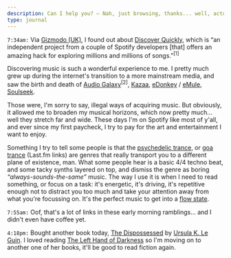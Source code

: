 ```yaml
---
description: Can I help you? — Nah, just browsing, thanks... well, actually, maybe you can help.
type: journal
---
```


`7:34am:` Via [Gizmodo (UK)](http://www.gizmodo.co.uk/2019/03/this-clever-hack-will-change-the-way-you-find-music-on-spotify/), I found out about [Discover Quickly](https://discoverquickly.com), which is “an independent project from a couple of Spotify developers [that] offers an amazing hack for exploring millions and millions of songs.”<sup title="This is from the article. Not trying to write better copy than an actual journalist at seven in the morning, guys...">[1]</sup>

Discovering music is such a wonderful experience to me. I pretty much grew up during the internet's transition to a more mainstream media, and saw the birth and death of [Audio Galaxy](https://en.wikipedia.org/wiki/Audiogalaxy)<sup title="It's on this one that I discovered (the same day!) artists like Converge, Hatebreed, and Dillinger Escape Plan, when I was already listening to metal and wanted something even more pissed off!">[2]</sup>, [Kazaa](https://en.wikipedia.org/wiki/Kazaa), [eDonkey](https://en.wikipedia.org/wiki/EDonkey2000) / [eMule](https://en.wikipedia.org/wiki/EMule), [Soulseek](https://en.wikipedia.org/wiki/Soulseek).

Those were, I'm sorry to say, illegal ways of acquiring music. But obviously, it allowed me to broaden my musical horizons, which now pretty much... well they stretch far and wide. These days I'm on Spotify like most of y'all, and ever since my first paycheck, I try to pay for the art and entertainment I want to enjoy.

Something I try to tell some people is that the [psychedelic trance](https://www.last.fm/tag/psytrance), or [goa trance](https://www.last.fm/tag/goa) (Last.fm links) are genres that really transport you to a different plane of existence, man. What some people hear is a basic 4/4 techno beat, and some tacky synths layered on top, and dismiss the genre as boring _“always-sounds-the-same”_ music. The way I use it is when I need to read something, or focus on a task: it's energetic, it's driving, it's repetitive enough not to distract you too much and take your attention away from what you're focussing on. It's the perfect music to get into a [flow state](https://en.wikipedia.org/wiki/Flow_(psychology)).

`7:55am:` Oof, that's a lot of links in these early morning ramblings... and I didn't even have coffee yet.

`4:18pm:` Bought another book today, [The Dispossessed](https://www.goodreads.com/book/show/13651.The_Dispossessed) by [Ursula K. Le Guin](https://www.goodreads.com/author/show/874602.Ursula_K_Le_Guin). I loved reading [The Left Hand of Darkness](https://www.goodreads.com/book/show/18423.The_Left_Hand_of_Darkness) so I'm moving on to another one of her books, it'll be good to read fiction again.
